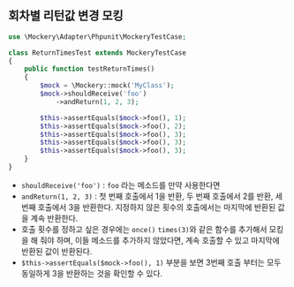 ## 회차별 리턴값 변경 모킹
```php
use \Mockery\Adapter\Phpunit\MockeryTestCase;

class ReturnTimesTest extends MockeryTestCase
{
    public function testReturnTimes()
    {
        $mock = \Mockery::mock('MyClass');
        $mock->shouldReceive('foo')
            ->andReturn(1, 2, 3);

        $this->assertEquals($mock->foo(), 1);
        $this->assertEquals($mock->foo(), 2);
        $this->assertEquals($mock->foo(), 3);
        $this->assertEquals($mock->foo(), 3);
        $this->assertEquals($mock->foo(), 3);
    }
}
```
- `shouldReceive('foo')` : `foo` 라는 메소드를 만약 사용한다면 
- `andReturn(1, 2, 3)` : 첫 번째 호출에서 1을 반환, 두 번째 호출에서 2를 반환, 세 번째 호출에서 3을 반환한다. 지정하지 않은 횟수의 호출에서는 마지막에 반환된 값을 계속 반환한다.
- 호출 횟수를 정하고 싶은 경우에는 `once()` `times(3)`와 같은 함수를 추가해서 모킹을 해 줘야 하며, 이들 메소드를 추가하지 않았다면, 계속 호출할 수 있고 마지막에 반환된 값이 반환된다.
- `$this->assertEquals($mock->foo(), 1)` 부분을 보면 3번째 호출 부터는 모두 동일하게 3을 반환하는 것을 확인할 수 있다.

